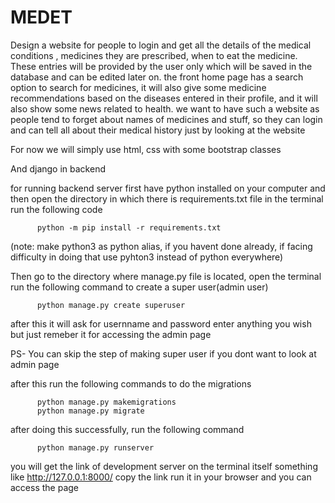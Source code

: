 # MEDET
Design a website for people to login and get all the details of the medical conditions , medicines they are prescribed, when to eat the medicine. These entries will be provided by the user only which will be saved in the database and can be edited later on. the front home page has a search option to search for medicines, it will also give some medicine recommendations based on the diseases entered in their profile, and it will also show some news related to health. we want to have such a website as people tend to forget about names of medicines and stuff, so they can login and can tell all about their medical history just by looking at the website


For now we will simply use html, css with some bootstrap classes

And django in backend

for running backend server
first have python installed on your computer and then open the directory in which there is requirements.txt file
in the terminal run the following code

          python -m pip install -r requirements.txt
         
(note: make python3 as python alias, if you havent done already, if facing difficulty in doing that use pyhton3 instead of python everywhere)
          
Then go to the directory where manage.py file is located,
open the terminal run the following command to create a super user(admin user)

          python manage.py create superuser


after this it will ask for usernname and password enter anything you wish but just remeber it for accessing the admin page

PS- You can skip the step of making super user if you dont want to look at admin page

after this run the following commands to do the migrations

          python manage.py makemigrations
          python manage.py migrate
          
after doing this successfully,
run the following command

          python manage.py runserver
          
you will get the link of development server on the terminal itself  something like  http://127.0.0.1:8000/
copy the link run it in your browser and you can access the page
